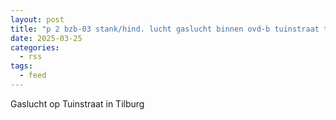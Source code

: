 ```yaml
---
layout: post
title: "p 2 bzb-03 stank/hind. lucht gaslucht binnen ovd-b tuinstraat tilburg 209092"
date: 2025-03-25
categories: 
  - rss
tags: 
  - feed
---
```


Gaslucht op Tuinstraat in Tilburg
